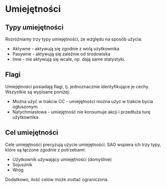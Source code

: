 # Umiejętności

## Typy umiejętności

Rozróżniamy trzy typy umiejętności, ze względu na sposób użycia:

* Aktywne - aktywują się zgodnie z wolą użytkownika
* Pasywne - aktywują się zależnie od środowiska
* Inne - nie aktywują się wcale, np. dają same statystyki.

## Flagi

Umiejętności posiadają flagi, tj. jednoznacznie identyfikujące je cechy. Wszystkie są wypisane poniżej.

* Można użyć w trakcie CC - umiejętności można użyć w trakcie bycia ogłuszonym.
* Natychmiastowa - umiejętność nie konsumuje akcji i przedłuża turę użytkownika.

## Cel umiejętności

Cele umiejętności precyzują użycie umiejętności. SAO wspiera ich trzy typy, które są łączone zgodnie z potrzebami:

* Użytkownik używający umiejętności (domyślnie)
* Sojusznik
* Wróg

Dodatkowo, ilość celów może zostać ograniczona.
